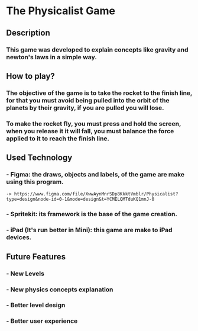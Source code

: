 #  The Physicalist Game


## Description 

### This game was developed to explain concepts like gravity and newton's laws in a simple way.

## How to play?

### The objective of the game is to take the rocket to the finish line, for that you must avoid being pulled into the orbit of the planets by their gravity, if you are pulled you will lose.
### To make the rocket fly, you must press and hold the screen, when you release it it will fall, you must balance the force applied to it to reach the finish line.

## Used Technology

### - Figma: the draws, objects and labels, of the game are make using this program. 
    -> https://www.figma.com/file/XwwAynMnrSDp8KkktVmblr/Physicalist?type=design&node-id=0-1&mode=design&t=YCMELQMTduKQ1mnJ-0
### - Spritekit: its framework is the base of the game creation.
### - iPad (It's run better in Mini): this game are make to iPad devices. 

## Future Features 

### - New Levels
### - New physics concepts explanation 
### - Better level design 
### - Better user experience

